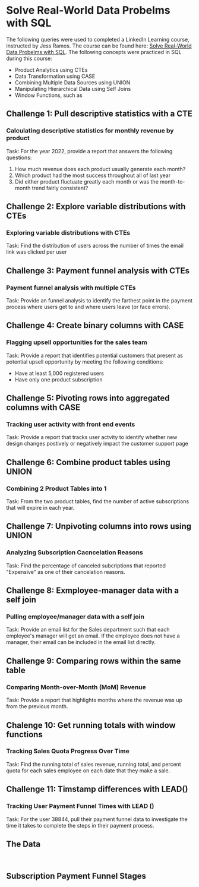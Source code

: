 # Solve Real-World Data Probelms with SQL
The following queries were used to completed a LinkedIn Learning course, instructed by Jess Ramos.
The course can be found here: [Solve Real-World Data Probelms with SQL](https://www.linkedin.com/learning/solve-real-world-data-problems-with-sql/continuing-on-with-sql).
The following concepts were practiced in SQL during this course:
* Product Analytics using CTEs
* Data Transformation using CASE
* Combining Multiple Data Sources using UNION
* Manipulating Hierarchical Data using Self Joins
* Window Functions, such as 

## Challenge 1: Pull descriptive statistics with a CTE
### Calculating descriptive statistics for monthly revenue by product
Task: For the year 2022, provide a report that answers the following questions:
1. How much revenue does each product usually generate each month?
2. Which product had the most success throughout all of last year
3. Did either product fluctuate greatly each month or was the month-to-month trend fairly consistent?

## Challenge 2: Explore variable distributions with CTEs
### Exploring variable distributions with CTEs
Task: Find the distribution of users across the number of times the email link was clicked per user

## Challenge 3: Payment funnel analysis with CTEs
### Payment funnel analysis with multiple CTEs
Task: Provide an funnel analysis to identify the farthest point in the payment process where users get to and where users leave (or face errors).

## Challenge 4: Create binary columns with CASE
### Flagging upsell opportunities for the sales team
Task: Provide a report that identifies potential customers that present as potential upsell opportunity by meeting the following conditions:
* Have at least 5,000 registered users
* Have only one product subscription

## Challenge 5: Pivoting rows into aggregated columns with CASE
### Tracking user activity with front end events
Task: Provide a report that tracks user actvity to identify whether new design changes postively or negatively impact the customer support page

## Challenge 6: Combine product tables using UNION
### Combining 2 Product Tables into 1
Task: From the two product tables, find the number of active subscriptions that will expire in each year.

## Challenge 7: Unpivoting columns into rows using UNION
### Analyzing Subscription Cacncelation Reasons
Task: Find the percentage of canceled subcriptions that reported "Expensive" as one of their cancelation reasons.

## Challenge 8: Exmployee-manager data with a self join
### Pulling employee/manager data with a self join
Task: Provide an email list for the Sales department such that each employee's manager will get an email. If the employee does not have a manager, their email can be included in the email list directly.

## Challenge 9: Comparing rows within the same table
### Comparing Month-over-Month (MoM) Revenue
Task: Provide a report that highlights months where the revenue was up from the previous month.

## Chalenge 10: Get running totals with window functions
### Tracking Sales Quota Progress Over Time
Task: Find the running total of sales revenue, running total, and percent quota for each sales employee on each date that they make a sale.

## Challenge 11: Timstamp differences with LEAD()
### Tracking User Payment Funnel Times with LEAD ()
Task: For the user 38844, pull their payment funnel data to investigate the time it takes to complete the steps in their payment process.

## The Data
<span class="image main"><img src="https://www.codingame.com/work/servlet/fileservlet?id=57963837776032" alt="" /></span>

<span class="image main"><img src="https://www.codingame.com/work/servlet/fileservlet?id=57965554724304" alt="" /></span>

## Subscription Payment Funnel Stages
<span class="image main"><img src="https://www.codingame.com/work/servlet/fileservlet?id=57963977632205" alt="" /></span>

